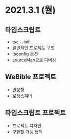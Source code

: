 # 2021.3.1 (월)

## 타입스크립트

- tsc --init
- 일반적인 프로젝트 구조
- tsconfig 옵션
- sourceMap으로 디버깅

## WeBible 프로젝트

- 반응형
- 로딩스피너

## 타입스크립트 프로젝트

- 프로젝트 디자인
- 구현할 기능 정의
